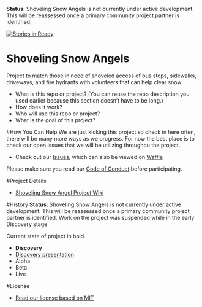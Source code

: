 **Status**: Shoveling Snow Angels is not currently under active development. This will be reassessed once a primary community project partner is identified.

[![Stories in Ready](https://badge.waffle.io/friendlycode/shoveling-snow-angels.svg?label=ready&title=Ready)](http://waffle.io/friendlycode/shoveling-snow-angels)
# Shoveling Snow Angels
Project to match those in need of shoveled access of bus stops, sidewalks, driveways, and fire hydrants with volunteers that can help clear snow.

- What is this repo or project? (You can reuse the repo description you used earlier because this section doesn’t have to be long.)
- How does it work?
- Who will use this repo or project?
- What is the goal of this project?

#How You Can Help
We are just kicking this project so check in here often, there will be many more ways as we progress. For now the best place is to check our open issues that we will be utilizing throughou the project.

- Check out our [Issues](https://github.com/friendlycode/shoveling-snow-angels/issues), which can also be viewed on  [Waffle](https://waffle.io/friendlycode/shoveling-snow-angels)

Please make sure you read our [Code of Conduct](https://github.com/friendlycode/codeofconduct/blob/master/README.md) before participating.

#Project Details

- [Shoveling Snow Angel Project Wiki](https://github.com/friendlycode/shoveling-snow-angels/wiki)

#History
**Status**: Shoveling Snow Angels is not currently under active development. This will be reassessed once a primary community project partner is identified. Work on the project was suspended while in the early Discovery stage.

Current state of project in bold.

- **Discovery**
 - [Discovery presentation](https://docs.google.com/a/friendlycode.org/presentation/d/1w9chnrzLg5CmsVtQiTGtYmJmkBhvbcRlSdcDC87cq-o/edit?usp=sharing)
- Alpha
- Beta
- Live

#License
- [Read our license based on MIT](https://github.com/friendlycode/shoveling-snow-angels/blob/master/license.md)
